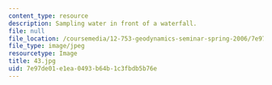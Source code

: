 ```yaml
---
content_type: resource
description: Sampling water in front of a waterfall.
file: null
file_location: /coursemedia/12-753-geodynamics-seminar-spring-2006/7e97de01e1ea0493b64b1c3fbdb5b76e_43.jpg
file_type: image/jpeg
resourcetype: Image
title: 43.jpg
uid: 7e97de01-e1ea-0493-b64b-1c3fbdb5b76e
---
```

